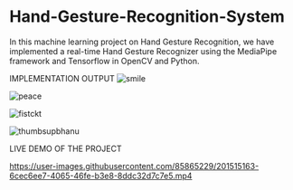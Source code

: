 # Hand-Gesture-Recognition-System
In this machine learning project on Hand Gesture Recognition, we have implemented a real-time Hand Gesture Recognizer using the MediaPipe framework and Tensorflow in OpenCV and Python.

IMPLEMENTATION
OUTPUT
![smile](https://user-images.githubusercontent.com/85865229/201479548-2e22605b-1ca0-4ef6-b8a9-010d4f6270ef.jpg)

![peace](https://user-images.githubusercontent.com/85865229/201479557-56191477-7fda-4721-85cd-1becfb017956.jpg)

![fistckt](https://user-images.githubusercontent.com/85865229/201491645-4151c56e-1aec-480a-9569-dde17ce56fcd.jpeg)

![thumbsupbhanu](https://user-images.githubusercontent.com/85865229/201491648-107f72db-6729-4da3-a041-b8ec49a11841.jpeg)

LIVE DEMO OF THE PROJECT

https://user-images.githubusercontent.com/85865229/201515163-6cec6ee7-4065-46fe-b3e8-8ddc32d7c7e5.mp4


